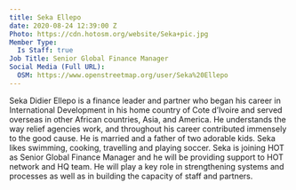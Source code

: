 ```yaml
---
title: Seka Ellepo
date: 2020-08-24 12:39:00 Z
Photo: https://cdn.hotosm.org/website/Seka+pic.jpg
Member Type:
  Is Staff: true
Job Title: Senior Global Finance Manager
Social Media (Full URL):
  OSM: https://www.openstreetmap.org/user/Seka%20Ellepo
---
```


Seka Didier Ellepo is a finance leader and partner who began his career in International Development in his home country of Cote d’Ivoire and served overseas in other African countries, Asia, and America. He understands the way relief agencies work, and throughout his career contributed immensely to the good cause. He is married and a father of two adorable kids. Seka likes swimming, cooking, travelling and playing soccer. Seka is joining HOT as Senior Global Finance Manager and he will be providing support to HOT network and HQ team. He will play a key role in strengthening systems and processes as well as in building the capacity of staff and partners.